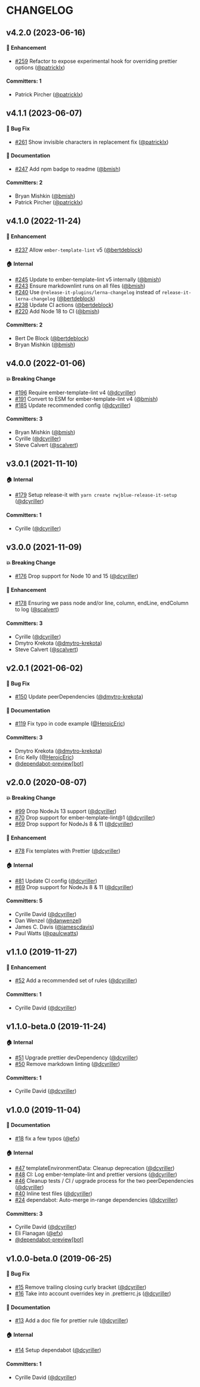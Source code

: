 # CHANGELOG






## v4.2.0 (2023-06-16)

#### :rocket: Enhancement
* [#259](https://github.com/ember-template-lint/ember-template-lint-plugin-prettier/pull/259) Refactor to expose experimental hook for overriding prettier options ([@patricklx](https://github.com/patricklx))

#### Committers: 1
- Patrick Pircher ([@patricklx](https://github.com/patricklx))

## v4.1.1 (2023-06-07)

#### :bug: Bug Fix
* [#261](https://github.com/ember-template-lint/ember-template-lint-plugin-prettier/pull/261) Show invisible characters in replacement fix ([@patricklx](https://github.com/patricklx))

#### :memo: Documentation
* [#247](https://github.com/ember-template-lint/ember-template-lint-plugin-prettier/pull/247) Add npm badge to readme ([@bmish](https://github.com/bmish))

#### Committers: 2
- Bryan Mishkin ([@bmish](https://github.com/bmish))
- Patrick Pircher ([@patricklx](https://github.com/patricklx))

## v4.1.0 (2022-11-24)

#### :rocket: Enhancement
* [#237](https://github.com/ember-template-lint/ember-template-lint-plugin-prettier/pull/237) Allow `ember-template-lint` v5 ([@bertdeblock](https://github.com/bertdeblock))

#### :house: Internal
* [#245](https://github.com/ember-template-lint/ember-template-lint-plugin-prettier/pull/245) Update to ember-template-lint v5 internally ([@bmish](https://github.com/bmish))
* [#243](https://github.com/ember-template-lint/ember-template-lint-plugin-prettier/pull/243) Ensure markdownlint runs on all files ([@bmish](https://github.com/bmish))
* [#240](https://github.com/ember-template-lint/ember-template-lint-plugin-prettier/pull/240) Use `@release-it-plugins/lerna-changelog` instead of `release-it-lerna-changelog` ([@bertdeblock](https://github.com/bertdeblock))
* [#238](https://github.com/ember-template-lint/ember-template-lint-plugin-prettier/pull/238) Update CI actions ([@bertdeblock](https://github.com/bertdeblock))
* [#220](https://github.com/ember-template-lint/ember-template-lint-plugin-prettier/pull/220) Add Node 18 to CI ([@bmish](https://github.com/bmish))

#### Committers: 2
- Bert De Block ([@bertdeblock](https://github.com/bertdeblock))
- Bryan Mishkin ([@bmish](https://github.com/bmish))

## v4.0.0 (2022-01-06)

#### :boom: Breaking Change
* [#196](https://github.com/ember-template-lint/ember-template-lint-plugin-prettier/pull/196) Require ember-template-lint v4 ([@dcyriller](https://github.com/dcyriller))
* [#191](https://github.com/ember-template-lint/ember-template-lint-plugin-prettier/pull/191) Convert to ESM for ember-template-lint v4 ([@bmish](https://github.com/bmish))
* [#185](https://github.com/ember-template-lint/ember-template-lint-plugin-prettier/pull/185) Update recommended config ([@dcyriller](https://github.com/dcyriller))

#### Committers: 3
- Bryan Mishkin ([@bmish](https://github.com/bmish))
- Cyrille ([@dcyriller](https://github.com/dcyriller))
- Steve Calvert ([@scalvert](https://github.com/scalvert))

## v3.0.1 (2021-11-10)

#### :house: Internal
* [#179](https://github.com/ember-template-lint/ember-template-lint-plugin-prettier/pull/179) Setup release-it with `yarn create rwjblue-release-it-setup` ([@dcyriller](https://github.com/dcyriller))

#### Committers: 1
- Cyrille ([@dcyriller](https://github.com/dcyriller))

## v3.0.0 (2021-11-09)

#### :boom: Breaking Change
* [#176](https://github.com/ember-template-lint/ember-template-lint-plugin-prettier/pull/176) Drop support for Node 10 and 15 ([@dcyriller](https://github.com/dcyriller))

#### :rocket: Enhancement
* [#178](https://github.com/ember-template-lint/ember-template-lint-plugin-prettier/pull/178) Ensuring we pass node and/or line, column, endLine, endColumn to log ([@scalvert](https://github.com/scalvert))

#### Committers: 3
- Cyrille ([@dcyriller](https://github.com/dcyriller))
- Dmytro Krekota ([@dmytro-krekota](https://github.com/dmytro-krekota))
- Steve Calvert ([@scalvert](https://github.com/scalvert))

## v2.0.1 (2021-06-02)

#### :bug: Bug Fix
* [#150](https://github.com/ember-template-lint/ember-template-lint-plugin-prettier/pull/150) Update peerDependencies ([@dmytro-krekota](https://github.com/dmytro-krekota))

#### :memo: Documentation
* [#119](https://github.com/ember-template-lint/ember-template-lint-plugin-prettier/pull/119) Fix typo in code example ([@HeroicEric](https://github.com/HeroicEric))

#### Committers: 3
- Dmytro Krekota ([@dmytro-krekota](https://github.com/dmytro-krekota))
- Eric Kelly ([@HeroicEric](https://github.com/HeroicEric))
- [@dependabot-preview[bot]](https://github.com/apps/dependabot-preview)

## v2.0.0 (2020-08-07)

#### :boom: Breaking Change
* [#99](https://github.com/ember-template-lint/ember-template-lint-plugin-prettier/pull/99) Drop NodeJs 13 support ([@dcyriller](https://github.com/dcyriller))
* [#70](https://github.com/ember-template-lint/ember-template-lint-plugin-prettier/pull/70) Drop support for ember-template-lint@1 ([@dcyriller](https://github.com/dcyriller))
* [#69](https://github.com/ember-template-lint/ember-template-lint-plugin-prettier/pull/69) Drop support for NodeJs 8 & 11 ([@dcyriller](https://github.com/dcyriller))

#### :rocket: Enhancement
* [#78](https://github.com/ember-template-lint/ember-template-lint-plugin-prettier/pull/78) Fix templates with Prettier ([@dcyriller](https://github.com/dcyriller))

#### :house: Internal
* [#81](https://github.com/ember-template-lint/ember-template-lint-plugin-prettier/pull/81) Update CI config ([@dcyriller](https://github.com/dcyriller))
* [#69](https://github.com/ember-template-lint/ember-template-lint-plugin-prettier/pull/69) Drop support for NodeJs 8 & 11 ([@dcyriller](https://github.com/dcyriller))

#### Committers: 5
- Cyrille David ([@dcyriller](https://github.com/dcyriller))
- Dan Wenzel ([@danwenzel](https://github.com/danwenzel))
- James C. Davis ([@jamescdavis](https://github.com/jamescdavis))
- Paul Watts ([@paulcwatts](https://github.com/paulcwatts))

## v1.1.0 (2019-11-27)

#### :rocket: Enhancement
* [#52](https://github.com/ember-template-lint/ember-template-lint-plugin-prettier/pull/52) Add a recommended set of rules ([@dcyriller](https://github.com/dcyriller))

#### Committers: 1
- Cyrille David ([@dcyriller](https://github.com/dcyriller))

## v1.1.0-beta.0 (2019-11-24)

#### :house: Internal
* [#51](https://github.com/ember-template-lint/ember-template-lint-plugin-prettier/pull/51) Upgrade prettier devDependency ([@dcyriller](https://github.com/dcyriller))
* [#50](https://github.com/ember-template-lint/ember-template-lint-plugin-prettier/pull/50) Remove markdown linting ([@dcyriller](https://github.com/dcyriller))

#### Committers: 1
- Cyrille David ([@dcyriller](https://github.com/dcyriller))

## v1.0.0 (2019-11-04)

#### :memo: Documentation
* [#18](https://github.com/dcyriller/ember-template-lint-plugin-prettier/pull/18) fix a few typos ([@efx](https://github.com/efx))

#### :house: Internal
* [#47](https://github.com/dcyriller/ember-template-lint-plugin-prettier/pull/47) templateEnvironmentData: Cleanup deprecation ([@dcyriller](https://github.com/dcyriller))
* [#48](https://github.com/dcyriller/ember-template-lint-plugin-prettier/pull/48) CI: Log ember-template-lint and prettier versions ([@dcyriller](https://github.com/dcyriller))
* [#46](https://github.com/dcyriller/ember-template-lint-plugin-prettier/pull/46) Cleanup tests / CI / upgrade process for the two peerDependencies ([@dcyriller](https://github.com/dcyriller))
* [#40](https://github.com/dcyriller/ember-template-lint-plugin-prettier/pull/40) Inline test files ([@dcyriller](https://github.com/dcyriller))
* [#24](https://github.com/dcyriller/ember-template-lint-plugin-prettier/pull/24) dependabot: Auto-merge in-range dependencies ([@dcyriller](https://github.com/dcyriller))

#### Committers: 3
- Cyrille David ([@dcyriller](https://github.com/dcyriller))
- Eli Flanagan ([@efx](https://github.com/efx))
- [@dependabot-preview[bot]](https://github.com/apps/dependabot-preview)


## v1.0.0-beta.0 (2019-06-25)

#### :bug: Bug Fix
* [#15](https://github.com/dcyriller/ember-template-lint-plugin-prettier/pull/15) Remove trailing closing curly bracket ([@dcyriller](https://github.com/dcyriller))
* [#16](https://github.com/dcyriller/ember-template-lint-plugin-prettier/pull/16) Take into account overrides key in .prettierrc.js ([@dcyriller](https://github.com/dcyriller))

#### :memo: Documentation
* [#13](https://github.com/dcyriller/ember-template-lint-plugin-prettier/pull/13) Add a doc file for prettier rule ([@dcyriller](https://github.com/dcyriller))

#### :house: Internal
* [#14](https://github.com/dcyriller/ember-template-lint-plugin-prettier/pull/14) Setup dependabot ([@dcyriller](https://github.com/dcyriller))

#### Committers: 1
- Cyrille David ([@dcyriller](https://github.com/dcyriller))
